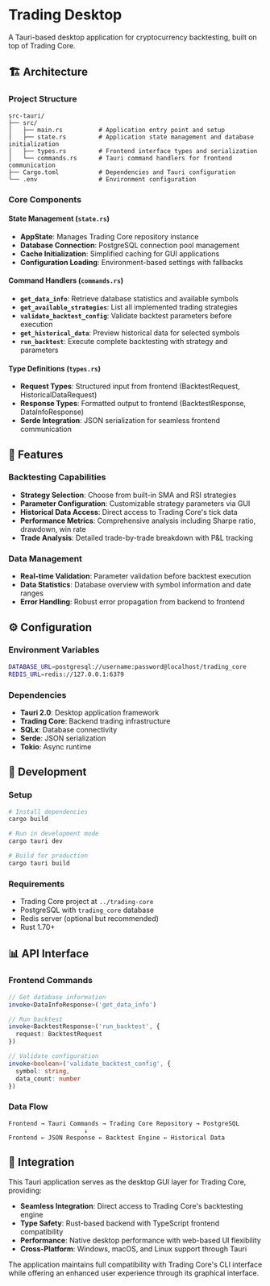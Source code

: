 # Trading Desktop

A Tauri-based desktop application for cryptocurrency backtesting, built on top of Trading Core.

## 🏗️ Architecture

### **Project Structure**
```
src-tauri/
├── src/
│   ├── main.rs          # Application entry point and setup
│   ├── state.rs         # Application state management and database initialization
│   ├── types.rs         # Frontend interface types and serialization
│   └── commands.rs      # Tauri command handlers for frontend communication
├── Cargo.toml           # Dependencies and Tauri configuration
└── .env                 # Environment configuration
```

### **Core Components**

#### **State Management (`state.rs`)**
- **AppState**: Manages Trading Core repository instance
- **Database Connection**: PostgreSQL connection pool management
- **Cache Initialization**: Simplified caching for GUI applications
- **Configuration Loading**: Environment-based settings with fallbacks

#### **Command Handlers (`commands.rs`)**
- **`get_data_info`**: Retrieve database statistics and available symbols
- **`get_available_strategies`**: List all implemented trading strategies
- **`validate_backtest_config`**: Validate backtest parameters before execution
- **`get_historical_data`**: Preview historical data for selected symbols
- **`run_backtest`**: Execute complete backtesting with strategy and parameters

#### **Type Definitions (`types.rs`)**
- **Request Types**: Structured input from frontend (BacktestRequest, HistoricalDataRequest)
- **Response Types**: Formatted output to frontend (BacktestResponse, DataInfoResponse)
- **Serde Integration**: JSON serialization for seamless frontend communication

## 🚀 Features

### **Backtesting Capabilities**
- **Strategy Selection**: Choose from built-in SMA and RSI strategies
- **Parameter Configuration**: Customizable strategy parameters via GUI
- **Historical Data Access**: Direct access to Trading Core's tick data
- **Performance Metrics**: Comprehensive analysis including Sharpe ratio, drawdown, win rate
- **Trade Analysis**: Detailed trade-by-trade breakdown with P&L tracking

### **Data Management**
- **Real-time Validation**: Parameter validation before backtest execution
- **Data Statistics**: Database overview with symbol information and date ranges
- **Error Handling**: Robust error propagation from backend to frontend

## ⚙️ Configuration

### **Environment Variables**
```bash
DATABASE_URL=postgresql://username:password@localhost/trading_core
REDIS_URL=redis://127.0.0.1:6379
```

### **Dependencies**
- **Tauri 2.0**: Desktop application framework
- **Trading Core**: Backend trading infrastructure
- **SQLx**: Database connectivity
- **Serde**: JSON serialization
- **Tokio**: Async runtime

## 🔧 Development

### **Setup**
```bash
# Install dependencies
cargo build

# Run in development mode
cargo tauri dev

# Build for production
cargo tauri build
```

### **Requirements**
- Trading Core project at `../trading-core`
- PostgreSQL with `trading_core` database
- Redis server (optional but recommended)
- Rust 1.70+

## 📊 API Interface

### **Frontend Commands**
```typescript
// Get database information
invoke<DataInfoResponse>('get_data_info')

// Run backtest
invoke<BacktestResponse>('run_backtest', { 
  request: BacktestRequest 
})

// Validate configuration
invoke<boolean>('validate_backtest_config', {
  symbol: string,
  data_count: number
})
```

### **Data Flow**
```
Frontend → Tauri Commands → Trading Core Repository → PostgreSQL
                     ↓
Frontend ← JSON Response ← Backtest Engine ← Historical Data
```

## 🎯 Integration

This Tauri application serves as the desktop GUI layer for Trading Core, providing:
- **Seamless Integration**: Direct access to Trading Core's backtesting engine
- **Type Safety**: Rust-based backend with TypeScript frontend compatibility
- **Performance**: Native desktop performance with web-based UI flexibility
- **Cross-Platform**: Windows, macOS, and Linux support through Tauri

The application maintains full compatibility with Trading Core's CLI interface while offering an enhanced user experience through its graphical interface.